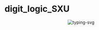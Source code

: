 # digit_logic_SXU
<p align="center">
  <img src="https://readme-typing-svg.herokuapp.com?color=28696B&size=21&center=true&lines=作为山西大学人工智能数字逻辑实验;请查看issue" alt="typing-svg">
</p>

